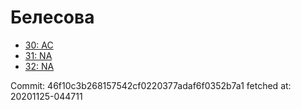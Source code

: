 # Белесова
- [30: AC](30.md)
- [31: NA](31.md)
- [32: NA](32.md)

Commit: 46f10c3b268157542cf0220377adaf6f0352b7a1
 fetched at: 20201125-044711
